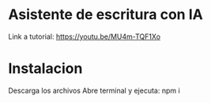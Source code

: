 # Asistente de escritura con IA

Link a tutorial:
https://youtu.be/MU4m-TQF1Xo

# Instalacion

Descarga los archivos
Abre terminal y ejecuta: npm i
